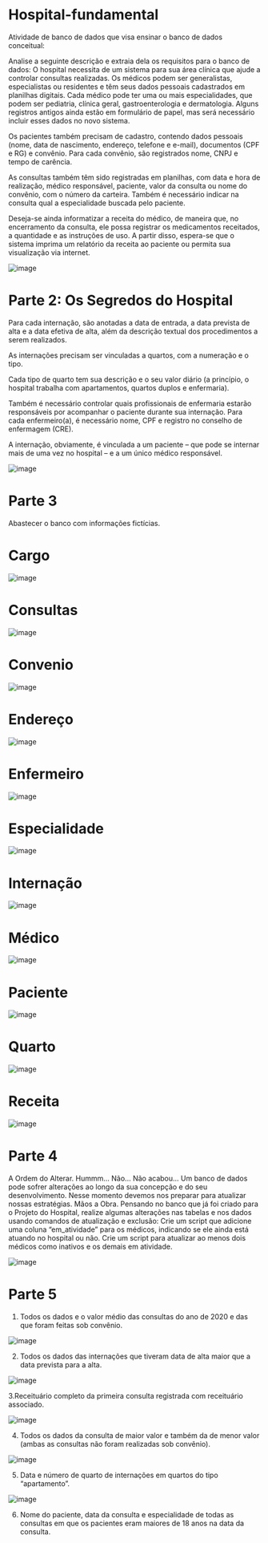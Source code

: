 # Hospital-fundamental
Atividade de banco de dados que visa ensinar o banco de dados conceitual:

Analise a seguinte descrição e extraia dela os requisitos para o banco de dados:
O hospital necessita de um sistema para sua área clínica que ajude a controlar consultas realizadas. Os médicos podem ser generalistas, especialistas ou residentes e têm seus dados pessoais cadastrados em planilhas digitais. Cada médico pode ter uma ou mais especialidades, que podem ser pediatria, clínica geral, gastroenterologia e dermatologia. Alguns registros antigos ainda estão em formulário de papel, mas será necessário incluir esses dados no novo sistema.

Os pacientes também precisam de cadastro, contendo dados pessoais (nome, data de nascimento, endereço, telefone e e-mail), documentos (CPF e RG) e convênio. Para cada convênio, são registrados nome, CNPJ e tempo de carência.

As consultas também têm sido registradas em planilhas, com data e hora de realização, médico responsável, paciente, valor da consulta ou nome do convênio, com o número da carteira. Também é necessário indicar na consulta qual a especialidade buscada pelo paciente.

Deseja-se ainda informatizar a receita do médico, de maneira que, no encerramento da consulta, ele possa registrar os medicamentos receitados, a quantidade e as instruções de uso. A partir disso, espera-se que o sistema imprima um relatório da receita ao paciente ou permita sua visualização via internet.

![image](https://user-images.githubusercontent.com/103516597/208522516-b06bb6c3-c6ad-4bbf-8c86-f0d35db9a1d2.png)

# Parte 2: Os Segredos do Hospital

Para cada internação, são anotadas a data de entrada, a data prevista de alta e a data efetiva de alta, além da descrição textual dos procedimentos a serem realizados. 

As internações precisam ser vinculadas a quartos, com a numeração e o tipo. 

Cada tipo de quarto tem sua descrição e o seu valor diário (a princípio, o hospital trabalha com apartamentos, quartos duplos e enfermaria).

Também é necessário controlar quais profissionais de enfermaria estarão responsáveis por acompanhar o paciente durante sua internação. Para cada enfermeiro(a), é necessário nome, CPF e registro no conselho de enfermagem (CRE).

A internação, obviamente, é vinculada a um paciente – que pode se internar mais de uma vez no hospital – e a um único médico responsável.

![image](https://user-images.githubusercontent.com/103516597/208527956-c3873229-1c1c-43fc-bd02-83dfd2e1bf38.png)

# Parte 3

Abastecer o banco com informações fictícias.

# Cargo

![image](https://user-images.githubusercontent.com/103516597/208771692-b2697066-bd49-44ec-a174-51b8ecc5920c.png)


# Consultas
![image](https://user-images.githubusercontent.com/103516597/208771646-6288b610-e8b9-4b49-855a-0d8d3044dc7d.png)


# Convenio
![image](https://user-images.githubusercontent.com/103516597/208771884-24e9cb32-2946-4d4f-a00f-12003e594582.png)


# Endereço
![image](https://user-images.githubusercontent.com/103516597/208771910-4b0ce0d3-76b6-40ed-89d8-ff59ff7a66a0.png)


# Enfermeiro
![image](https://user-images.githubusercontent.com/103516597/208771929-8f35a5e1-3ed9-41b2-9730-ad5fee78ccac.png)


# Especialidade
![image](https://user-images.githubusercontent.com/103516597/208771945-9c749dd5-9e3f-4b5e-a693-12bd09673b85.png)


# Internação
![image](https://user-images.githubusercontent.com/103516597/208771964-bd7e96a6-0b80-4609-9d06-2936aaa1eeb7.png)


# Médico
![image](https://user-images.githubusercontent.com/103516597/208771994-21cac6ff-78d8-4f59-8bed-f5568b3741af.png)


# Paciente
![image](https://user-images.githubusercontent.com/103516597/208772023-456af260-7a16-4b80-8ac1-b5df31664a57.png)


# Quarto
![image](https://user-images.githubusercontent.com/103516597/208772046-27a3374b-e3cd-4f8a-a7b1-f9560b030344.png)


# Receita
![image](https://user-images.githubusercontent.com/103516597/208772083-e4421b5f-9825-4ff7-bf10-177077039f97.png)

# Parte 4

A Ordem do Alterar. 
Hummm... 
Não... Não acabou... 
Um banco de dados pode sofrer alterações ao longo da sua concepção e do seu desenvolvimento. Nesse momento devemos nos preparar para atualizar nossas estratégias. 
Mãos a Obra. 
Pensando no banco que já foi criado para o Projeto do Hospital, realize algumas alterações nas tabelas e nos dados usando comandos de atualização e exclusão:
Crie um script que adicione uma coluna “em_atividade” para os médicos, indicando se ele ainda está atuando no hospital ou não. 
Crie um script para atualizar ao menos dois médicos como inativos e os demais em atividade.

![image](https://user-images.githubusercontent.com/103516597/209404044-5d67e376-b96d-4025-8c77-c78922e95557.png)

# Parte 5

1. Todos os dados e o valor médio das consultas do ano de 2020 e das que foram feitas sob convênio.

![image](https://user-images.githubusercontent.com/103516597/209850099-12a6634f-5096-44de-b14a-608eabdb158d.png)

2. Todos os dados das internações que tiveram data de alta maior que a data prevista para a alta.

![image](https://user-images.githubusercontent.com/103516597/209850147-91ca142c-3986-457b-b6d8-cecbec5e1ac2.png)

3.Receituário completo da primeira consulta registrada com receituário associado.

![image](https://user-images.githubusercontent.com/103516597/209851130-412c44ca-1711-4eba-b909-1cbb4af5bdad.png)

4. Todos os dados da consulta de maior valor e também da de menor valor (ambas as consultas não foram realizadas sob convênio).

![image](https://user-images.githubusercontent.com/103516597/209852728-150cabbb-e883-4a25-a7a8-ea568140b553.png)

5. Data e número de quarto de internações em quartos do tipo “apartamento”.

![image](https://user-images.githubusercontent.com/103516597/209861890-9450fd31-1662-4773-ac69-51709488179d.png)

6. Nome do paciente, data da consulta e especialidade de todas as consultas em que os pacientes eram maiores de 18 anos na data da consulta.



